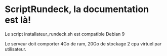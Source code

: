 # ScriptRundeck, la documentation est là!
Le script installateur_rundeck.sh est compatible Debian 9

Le serveur doit comporter 4Go de ram, 20Go de stockage 2 cpu virtuel par utilisateur.

